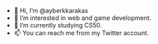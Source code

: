 - 👋 Hi, I’m @ayberkkarakas
- 👀 I’m interested in web and game development.
- 🌱 I’m currently studying CS50.
- 📫 You can reach me from my Twitter account.
